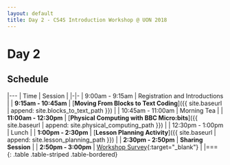 ```yaml
---
layout: default
title: Day 2 - CS4S Introduction Workshop @ UON 2018
---
```


# Day 2

## Schedule

|---
| Time | Session | 
|-|-
| 9:00am - 9:15am | Registration and Introductions |
| **9:15am - 10:45am** | [**Moving From Blocks to Text Coding**]({{ site.baseurl | append: site.blocks_to_text_path }}) |
| 10:45am - 11:00am | Morning Tea |
| **11:00am - 12:30pm** | [**Physical Computing with BBC Micro:bits**]({{ site.baseurl | append: site.physical_computing_path }}) |
| 12:30pm - 1:00pm | Lunch |
| **1:00pm - 2:30pm** | [**Lesson Planning Activity**]({{ site.baseurl | append: site.lesson_planning_path }}) |
| **2:30pm - 2:50pm** | **Sharing Session** |
| **2:50pm - 3:00pm** | [Workshop Survey](https://www.surveymonkey.com/r/cs4s-intro-2018){:target="_blank"} |
|===
{: .table .table-striped .table-bordered}
